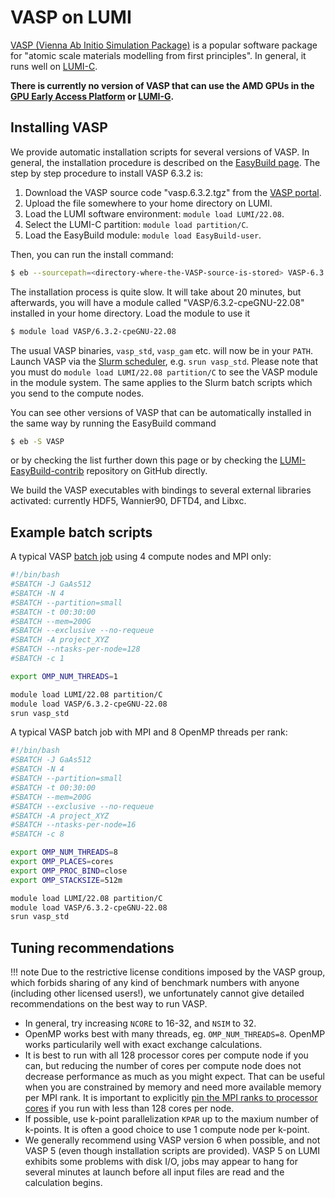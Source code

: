 [vasp]: https://www.vasp.at/
[lumi-c]: https://docs.lumi-supercomputer.eu/hardware/compute/lumic/
[lumi-g]: https://docs.lumi-supercomputer.eu/hardware/compute/lumig/
[eap]: https://docs.lumi-supercomputer.eu/hardware/compute/eap/
[slurm-quickstart]: https://docs.lumi-supercomputer.eu/runjobs/scheduled-jobs/slurm-quickstart/
[slurm-bindings]: https://docs.lumi-supercomputer.eu/runjobs/scheduled-jobs/distribution-binding#slurm-binding-options
[batch-job]: https://docs.lumi-supercomputer.eu/runjobs/scheduled-jobs/batch-job/
[EasyBuild]: https://docs.lumi-supercomputer.eu/software/installing/easybuild/

# VASP on LUMI

[VASP (Vienna Ab Initio Simulation Package)][vasp] is a popular software
package for "atomic scale materials modelling from first principles". In
general, it runs well on [LUMI-C][lumi-c].

**There is currently no version of VASP that can use the AMD GPUs in the [GPU
Early Access Platform][eap] or [LUMI-G][lumi-g].**

## Installing VASP

We provide automatic installation scripts for several versions of VASP. In
general, the installation procedure is described on the [EasyBuild
page][EasyBuild]. The step by step procedure to install VASP
6.3.2 is:

1. Download the VASP source code "vasp.6.3.2.tgz" from the [VASP portal][vasp].
2. Upload the file somewhere to your home directory on LUMI.
3. Load the LUMI software environment: `module load LUMI/22.08`.
4. Select the LUMI-C partition: `module load partition/C`.
5. Load the EasyBuild module: `module load EasyBuild-user`.

Then, you can run the install command:

```bash
$ eb --sourcepath=<directory-where-the-VASP-source-is-stored> VASP-6.3.2-cpeGNU-22.08.eb -r
```

The installation process is quite slow. It will take about 20 minutes, but
afterwards, you will have a module called "VASP/6.3.2-cpeGNU-22.08" installed
in your home directory. Load the module to use it

```bash
$ module load VASP/6.3.2-cpeGNU-22.08
```

The usual VASP binaries, `vasp_std`, `vasp_gam` etc. will now be in your
`PATH`. Launch VASP via the [Slurm scheduler][slurm-quickstart], e.g. `srun
vasp_std`. Please note that you must do `module load LUMI/22.08 partition/C` to
see the VASP module in the module system. The same applies to the Slurm batch
scripts which you send to the compute nodes.

You can see other versions of VASP that can be automatically installed in the
same way by running the EasyBuild command

```bash
$ eb -S VASP
```

or by checking the list further down this page 
or by checking the
[LUMI-EasyBuild-contrib](https://github.com/Lumi-supercomputer/LUMI-EasyBuild-contrib/tree/main/easybuild/easyconfigs/v/VASP)
repository on GitHub directly.

We build the VASP executables with bindings to several external libraries
activated: currently HDF5, Wannier90, DFTD4, and Libxc.

## Example batch scripts

A typical VASP [batch job][batch-job] using 4 compute nodes and MPI only:

```bash
#!/bin/bash
#SBATCH -J GaAs512 
#SBATCH -N 4
#SBATCH --partition=small
#SBATCH -t 00:30:00
#SBATCH --mem=200G
#SBATCH --exclusive --no-requeue
#SBATCH -A project_XYZ
#SBATCH --ntasks-per-node=128
#SBATCH -c 1

export OMP_NUM_THREADS=1

module load LUMI/22.08 partition/C
module load VASP/6.3.2-cpeGNU-22.08
srun vasp_std
```

A typical VASP batch job with MPI and 8 OpenMP threads per rank:

```bash
#!/bin/bash
#SBATCH -J GaAs512 
#SBATCH -N 4
#SBATCH --partition=small
#SBATCH -t 00:30:00
#SBATCH --mem=200G
#SBATCH --exclusive --no-requeue
#SBATCH -A project_XYZ
#SBATCH --ntasks-per-node=16
#SBATCH -c 8

export OMP_NUM_THREADS=8
export OMP_PLACES=cores
export OMP_PROC_BIND=close
export OMP_STACKSIZE=512m

module load LUMI/22.08 partition/C
module load VASP/6.3.2-cpeGNU-22.08
srun vasp_std
```

## Tuning recommendations

!!! note
    Due to the restrictive license conditions imposed by the VASP group, which
    forbids sharing of any kind of benchmark numbers with anyone (including
    other licensed users!), we unfortunately cannot give detailed
    recommendations on the best way to run VASP.

* In general, try increasing `NCORE` to 16-32, and `NSIM` to 32.
* OpenMP works best with many threads, eg. `OMP_NUM_THREADS=8`. OpenMP works particularily well with exact exchange calculations.
* It is best to run with all 128 processor cores per compute node if you can,
  but reducing the number of cores per compute node does not decrease
  performance as much as you might expect. That can be useful when you are
  constrained by memory and need more available memory per MPI rank. It is
  important to explicitly [pin the MPI ranks to processor
  cores][slurm-bindings] if you
  run with less than 128 cores per node.
* If possible, use k-point parallelization `KPAR` up to the maxium number of
  k-points. It is often a good choice to use 1 compute node per k-point.
* We generally recommend using VASP version 6 when possible, and not VASP 5 (even though installation scripts are provided). VASP 5 on LUMI exhibits some problems with disk I/O, jobs may appear to hang for several minutes at launch before all input files are read and the calculation begins.

